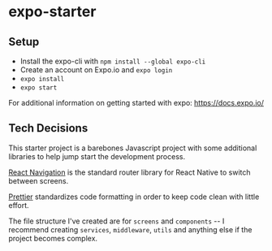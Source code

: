 # expo-starter

## Setup

- Install the expo-cli with `npm install --global expo-cli`
- Create an account on Expo.io and `expo login`
- `expo install`
- `expo start`

For additional information on getting started with expo: https://docs.expo.io/

## Tech Decisions

This starter project is a barebones Javascript project with some additional libraries to help jump start the development process.

[React Navigation](https://reactnavigation.org/) is the standard router library for React Native to switch between screens.

[Prettier](https://prettier.io/) standardizes code formatting in order to keep code clean with little effort.

The file structure I've created are for `screens` and `components` -- I recommend creating `services`, `middleware`, `utils` and anything else if the project becomes complex.
